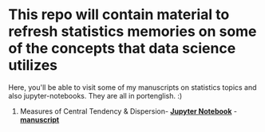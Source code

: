 # This repo will contain material to refresh statistics memories on some of the concepts that data science utilizes
Here, you'll be able to visit some of my manuscripts on statistics topics and also jupyter-notebooks. They are all in portenglish. :)
1.  Measures of Central Tendency & Dispersion- __[Jupyter Notebook](https://nbviewer.jupyter.org/github/tcsenna/statistics/blob/master/Measures%20of%20Central%20Tendency%20%26%20Dispersion.ipynb)__ - __[manuscript](https://drive.google.com/open?id=1C0tdG5RJMBQ3vpMCOW3aBMbzzWgTs27d)__ 
